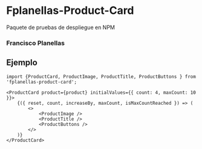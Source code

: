 # Fplanellas-Product-Card

Paquete de pruebas de despliegue en NPM

### Francisco Planellas

## Ejemplo

```
import {ProductCard, ProductImage, ProductTitle, ProductButtons } from 'fplanellas-product-card';
```

```
<ProductCard product={product} initialValues={{ count: 4, maxCount: 10 }}>
    {({ reset, count, increaseBy, maxCount, isMaxCountReached }) => (
        <>
            <ProductImage />
            <ProductTitle />
            <ProductButtons />
        </>
    )}
</ProductCard>
```
